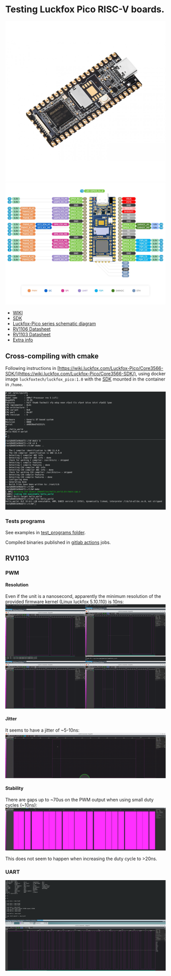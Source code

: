 # Testing Luckfox Pico RISC-V boards.

![Pico board](doc/Luckfox-Pico-1-1100x1100w.jpg)
![Pinout](doc/LUCKFOX-PICO-GPIO_pins.jpg)

* [WIKI](https://wiki.luckfox.com/Luckfox-Pico/Luckfox-Pico-quick-start/)
* [SDK](https://github.com/LuckfoxTECH/luckfox-pico)
* [Luckfox-Pico series schematic diagram](https://files.luckfox.com/wiki/Luckfox-Pico/PDF/SCH/Luckfox%20Pico%20%E5%8E%9F%E7%90%86%E5%9B%BE.7z)
* [RV1106 Datasheet](https://files.luckfox.com/wiki/Luckfox-Pico/PDF/Rockchip%20RV1106%20Datasheet%20V1.3-20230522.pdf)
* [RV1103 Datasheet](https://files.luckfox.com/wiki/Luckfox-Pico/PDF/doc.7z)
* [Extra info](https://wiki.luckfox.com/Luckfox-Pico/Datasheets/)

## Cross-compiling with cmake
Following instructions in [https://wiki.luckfox.com/Luckfox-Pico/Core3566-SDK/](https://wiki.luckfox.com/Luckfox-Pico/Core3566-SDK/), using docker image ```luckfoxtech/luckfox_pico:1.0``` with the [SDK](https://github.com/LuckfoxTECH/luckfox-pico) mounted in the container in ```/home```.

![Cross-compiling and running a hello world application](doc/cross_compiling_and_running_hello_world.png)
### Tests programs
See examples in [test_programs folder](test_programs/).

Compiled binaries published in [gitlab actions](https://github.com/naelolaiz/luckfox_rockchip_testing/actions/) jobs.

## RV1103
### PWM
#### Resolution
Even if the unit is a nanosecond, apparently the minimum resolution of the provided firmware kernel (Linux luckfox 5.10.110) is 10ns: 
![testing PWM resolution on RV1103](doc/testing_pwm_resolution_on_RV1103.png)

#### Jitter
It seems to have a jitter of ~5-10ns:
![testing PWM jitter on RV1103](doc/testing_pwm_jitter_on_RV1103.gif)

#### Stability
There are gaps up to ~70us on the PWM output when using small duty cycles (~10ns):
![testing PWM stability on RV1103](doc/testing_pwm_stability_on_RV1103.png)

This does not seem to happen when increasing the duty cycle to >20ns.

### UART
![UART TX testing](doc/testing_uart_tx.png)
